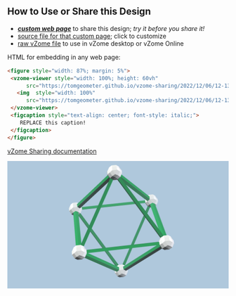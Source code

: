 
## How to Use or Share this Design

 - [***custom web page***][post] to share this design; *try it before you share it!*
 - [source file for that custom page][source]; click to customize
 - [raw vZome file][raw] to use in vZome desktop or vZome Online
 
 HTML for embedding in any web page:
 ```html
<figure style="width: 87%; margin: 5%">
  <vzome-viewer style="width: 100%; height: 60vh"
       src="https://tomgeometer.github.io/vzome-sharing/2022/12/06/12-13-49-Octahedron/Octahedron.vZome" >
    <img  style="width: 100%"
       src="https://tomgeometer.github.io/vzome-sharing/2022/12/06/12-13-49-Octahedron/Octahedron.png" >
  </vzome-viewer>
  <figcaption style="text-align: center; font-style: italic;">
     REPLACE this caption!
  </figcaption>
</figure>
 ```

[vZome Sharing documentation](https://vzome.github.io/vzome/sharing.html#how-it-works)

![Image](<Octahedron.png>)


[post]: <https://tomgeometer.github.io/vzome-sharing/2022/12/06/Octahedron-12-13-49.html>
[source]: <https://github.com/tomgeometer/vzome-sharing/edit/main/_posts/2022-12-06-Octahedron-12-13-49.md>
[raw]: <https://raw.githubusercontent.com/tomgeometer/vzome-sharing/main/2022/12/06/12-13-49-Octahedron/Octahedron.vZome>